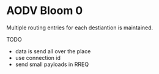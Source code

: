 # AODV Bloom 0

Multiple routing entries for each destiantion is maintained.

TODO
- data is send all over the place
- use connection id
- send small payloads in RREQ